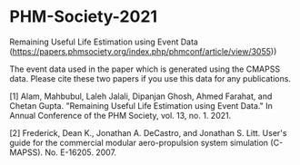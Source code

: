 # PHM-Society-2021
Remaining Useful Life Estimation using Event Data (https://papers.phmsociety.org/index.php/phmconf/article/view/3055))

The event data used in the paper which is generated using the CMAPSS data. Please cite these two papers if you use this data for any publications.

[1] Alam, Mahbubul, Laleh Jalali, Dipanjan Ghosh, Ahmed Farahat, and Chetan Gupta. "Remaining Useful Life Estimation using Event Data." In Annual Conference of the PHM Society, vol. 13, no. 1. 2021.

[2] Frederick, Dean K., Jonathan A. DeCastro, and Jonathan S. Litt. User's guide for the commercial modular aero-propulsion system simulation (C-MAPSS). No. E-16205. 2007.
